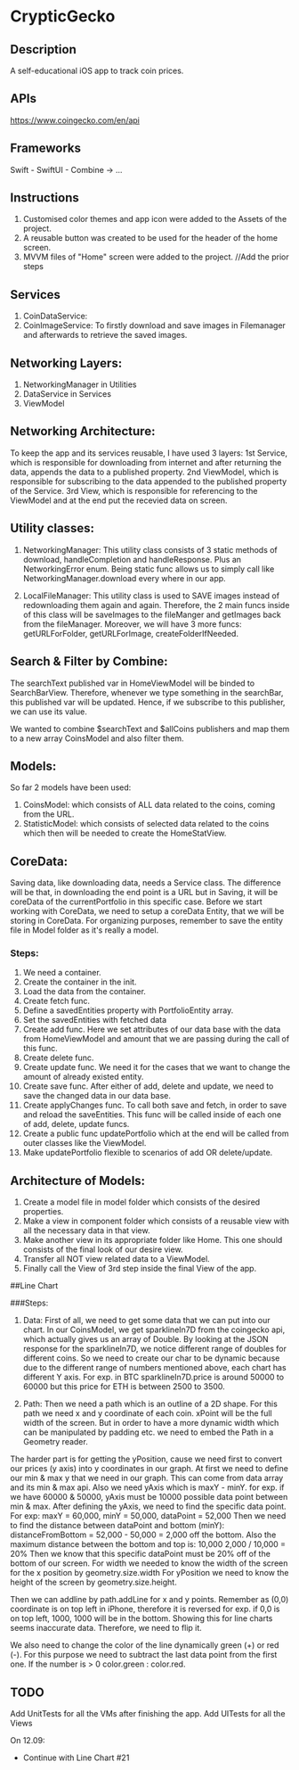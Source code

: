 # CrypticGecko

## Description
A self-educational iOS app to track coin prices.

## APIs
https://www.coingecko.com/en/api

## Frameworks
Swift - SwiftUI - Combine -> ...

## Instructions
1. Customised color themes and app icon were added to the Assets of the project.
2. A reusable button was created to be used for the header of the home screen.
3. MVVM files of "Home" screen were added to the project.
//Add the prior steps

## Services
1. CoinDataService: 
2. CoinImageService: To firstly download and save images in Filemanager and afterwards to retrieve the saved images.

## Networking Layers:
1. NetworkingManager in Utilities
2. DataService in Services
3. ViewModel

## Networking Architecture:
To keep the app and its services reusable, I have used 3 layers:
1st Service, which is responsible for downloading from internet and after returning the data, appends the data to a published property.
2nd ViewModel, which is responsible for subscribing to the data appended to the published property of the Service.
3rd View, which is responsible for referencing to the ViewModel and at the end put the recevied data on screen.

## Utility classes:
1. NetworkingManager: This utility class consists of 3 static methods of download, handleCompletion and handleResponse. Plus an NetworkingError enum.
Being static func allows us to simply call like NetworkingManager.download every where in our app.
 
2. LocalFileManager: This utility class is used to SAVE images instead of redownloading them again and again. 
Therefore, the 2 main funcs inside of this class will be saveImages to the fileManger and getImages back from the fileManager.
Moreover, we will have 3 more funcs: getURLForFolder, getURLForImage, createFolderIfNeeded.

## Search & Filter by Combine:
The searchText published var in HomeViewModel will be binded to SearchBarView. Therefore, whenever we type something in the searchBar, this published var will be updated.
Hence, if we subscribe to this publisher, we can use its value.

We wanted to combine $searchText and $allCoins publishers and map them to a new array CoinsModel and also filter them.

## Models:
So far 2 models have been used:
1. CoinsModel: which consists of ALL data related to the coins, coming from the URL.
2. StatisticModel: which consists of selected data related to the coins which then will be needed to create the HomeStatView.

## CoreData:
Saving data, like downloading data, needs a Service class. The difference will be that, in downloading the end point is a URL but in Saving, it will be coreData of the currentPortfolio in this specific case.
Before we start working with CoreData, we need to setup a coreData Entity, that we will be storing in CoreData. 
For organizing purposes, remember to save the entity file in Model folder as it's really a model.

### Steps:
 1. We need a container.
 1. Create the container in the init.
 2. Load the data from the container.
 3. Create fetch func.
 4. Define a savedEntities property with PortfolioEntity array.
 5. Set the savedEntities with fetched data
 6. Create add func. Here we set attributes of our data base with the data from HomeViewModel and amount that we are passing during the call of this func.
 7. Create delete func.
 8. Create update func. We need it for the cases that we want to change the amount of already existed entity.
 9. Create save func. After either of add, delete and update, we need to save the changed data in our data base.
 10. Create applyChanges func. To call both save and fetch, in order to save and reload the saveEntities. This func will be called inside of each one of add, delete, update funcs.
 11. Create a public func updatePortfolio which at the end will be called from outer classes like the ViewModel.
 12. Make updatePortfolio flexible to scenarios of add OR delete/update.


## Architecture of Models:
1. Create a model file in model folder which consists of the desired properties.
2. Make a view in component folder which consists of a reusable view with all the necessary data in that view.
3. Make another view in its appropriate folder like Home. This one should consists of the final look of our desire view.
4. Transfer all NOT view related data to a ViewModel.
5. Finally call the View of 3rd step inside the final View of the app.

##Line Chart

###Steps:
1. Data:
First of all, we need to get some data that we can put into our chart.
In our CoinsModel, we get sparklineIn7D from the coingecko api, which actually gives us an array of Double.
By looking at the JSON response for the sparklineIn7D, we notice different range of doubles for different coins.
So we need to create our char to be dynamic because due to the different range of numbers mentioned above, each chart has different Y axis.
For exp. in BTC sparklineIn7D.price is around 50000 to 60000 but this price for ETH is between 2500 to 3500.

2. Path:
Then we need a path which is an outline of a 2D shape. For this path we need x and y coordinate of each coin.
xPoint will be the full width of the screen.
But in order to have a more dynamic width which can be manipulated by padding etc. we need to embed the Path in a Geometry reader.

The harder part is for getting the yPosition, cause we need first to convert our prices (y axis) into y coordinates in our graph.
At first we need to define our min & max y that we need in our graph. This can come from data array and its min & max api.
Also we need yAxis which is maxY - minY. for exp. if we have 60000 & 50000, yAxis must be 10000 possible data point between min & max.
After defining the yAxis, we need to find the specific data point. For exp:
maxY = 60,000, minY = 50,000, dataPoint = 52,000
Then we need to find the distance between dataPoint and bottom (minY):
distanceFromBottom = 52,000 - 50,000 = 2,000 off the bottom.
Also the maximum distance between the bottom and top is: 10,000
2,000 / 10,000 = 20% Then we know that this specific dataPoint must be 20% off of the bottom of our screen.
For width we needed to know the width of the screen for the x position by geometry.size.width
For yPosition we need to know the height of the screen by geometry.size.height.

Then we can addline by path.addLine for x and y points.
Remember as (0,0) coordinate is on top left in iPhone, therefore it is reversed for exp. if 0,0 is on top left, 1000, 1000 will be in the bottom. 
Showing this for line charts seems inaccurate data. Therefore, we need to flip it.

We also need to change the color of the line dynamically green (+) or red (-). For this purpose we need to subtract the last data point from the first one. If the number is > 0 color.green : color.red.






## TODO
Add UnitTests for all the VMs after finishing the app.
Add UITests for all the Views

On 12.09: 
- Continue with Line Chart #21




